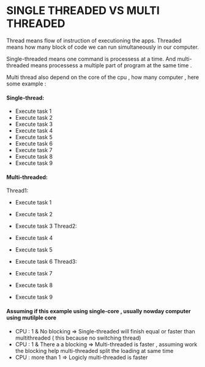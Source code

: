
# SINGLE THREADED VS MULTI THREADED

Thread means flow of instruction of executioning the apps.
Threaded means how many block of code we can run simultaneously in our computer.


Single-threaded means one command is processess at a time.
And multi-threaded means processess a multiple part of program
at the same time .

Multi thread also depend on the core of the cpu , how many computer 
, here some example : 

#### Single-thread:

- Execute task 1
- Execute task 2
- Execute task 3
- Execute task 4
- Execute task 5
- Execute task 6
- Execute task 7
- Execute task 8
- Execute task 9

#### Multi-threaded:

Thread1:

- Execute task 1
- Execute task 2
- Execute task 3
Thread2:

- Execute task 4
- Execute task 5
- Execute task 6
Thread3:

- Execute task 7
- Execute task 8
- Execute task 9

#### Assuming if this example using single-core , usually nowday computer using mutilple core 

- CPU : 1 & No blocking => Single-threaded will finish equal or faster than multithreaded ( this because no switching thread)
- CPU : 1 & There a a blocking => Multi-threaded is faster , assuming work the blocking help multi-threaded split the loading at same time
- CPU : more than 1 => Logicly multi-threaded is faster 

